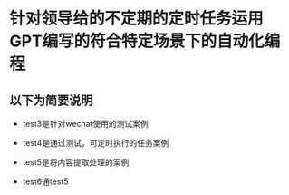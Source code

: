 # 针对领导给的不定期的定时任务运用GPT编写的符合特定场景下的自动化编程

## 以下为简要说明

* test3是针对wechat使用的测试案例

* test4是通过测试，可定时执行的任务案例

* test5是将内容提取处理的案例

* test6通test5
